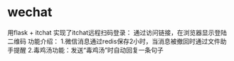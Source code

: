 # wechat
用flask + itchat 实现了itchat远程扫码登录：
通过访问链接，在浏览器显示登陆二维码
功能介绍：
1.微信消息通过redis保存2小时，当消息被撤回时通过文件助手提醒
2.毒鸡汤功能：发送“毒鸡汤”时自动回复一条句子
